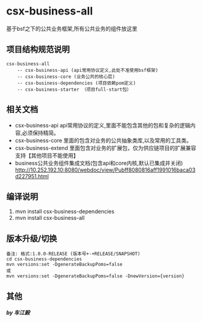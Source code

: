# csx-business-all
基于bsf之下的公共业务框架,所有公共业务的组件放这里

## 项目结构规范说明
```
csx-business-all
    -- csx-business-api (api常用协议定义,此处不准使用bsf框架)
    -- csx-business-core (业务公共的核心层)
    -- csx-business-dependencies (项目依赖pom定义)
    -- csx-business-starter （项目full-start包）
```

## 相关文档
* csx-business-api
   api常用协议的定义,里面不能包含其他的包和复杂的逻辑内容,必须保持精简。
* csx-business-core 
   里面的包含对业务的公共抽象类库,以及常用的工具类。
* csx-business-extend
   里面包含对业务的扩展包，仅为供应链项目的扩展兼容支持【其他项目不能使用】
* business公共业务组件集成文档(包含api和core内核,默认已集成并关闭)
   http://10.252.192.10:8080/webdoc/view/Pubff8080816aff1991016baca03d227951.html

## 编译说明
1. mvn install csx-business-dependencies
2. mvn install csx-business-all

## 版本升级/切换
```
备注: 格式:1.0.0-RELEASE (版本号+-+RELEASE/SNAPSHOT)
cd csx-business-dependencies
mvn versions:set -DgenerateBackupPoms=false
或
mvn versions:set -DgenerateBackupPoms=false -DnewVersion={version}
```
    
## 其他    
 

##### by 车江毅